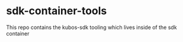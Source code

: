 # sdk-container-tools
This repo contains the kubos-sdk tooling which lives inside of the sdk container
